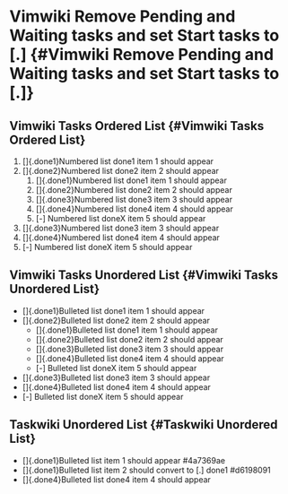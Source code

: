# Vimwiki Remove Pending and Waiting tasks and set Start tasks to \[.\] {#Vimwiki Remove Pending and Waiting tasks and set Start tasks to [.]}

## Vimwiki Tasks Ordered List {#Vimwiki Tasks Ordered List}

1.  []{.done1}Numbered list done1 item 1 should appear
2.  []{.done2}Numbered list done2 item 2 should appear
    1.  []{.done1}Numbered list done1 item 1 should appear
    2.  []{.done2}Numbered list done2 item 2 should appear
    3.  []{.done3}Numbered list done3 item 3 should appear
    4.  []{.done4}Numbered list done4 item 4 should appear
    5.  \[-\] Numbered list doneX item 5 should appear
3.  []{.done3}Numbered list done3 item 3 should appear
4.  []{.done4}Numbered list done4 item 4 should appear
5.  \[-\] Numbered list doneX item 5 should appear

## Vimwiki Tasks Unordered List {#Vimwiki Tasks Unordered List}

-   []{.done1}Bulleted list done1 item 1 should appear
-   []{.done2}Bulleted list done2 item 2 should appear
    -   []{.done1}Bulleted list done1 item 1 should appear
    -   []{.done2}Bulleted list done2 item 2 should appear
    -   []{.done3}Bulleted list done3 item 3 should appear
    -   []{.done4}Bulleted list done4 item 4 should appear
    -   \[-\] Bulleted list doneX item 5 should appear
-   []{.done3}Bulleted list done3 item 3 should appear
-   []{.done4}Bulleted list done4 item 4 should appear
-   \[-\] Bulleted list doneX item 5 should appear

## Taskwiki Unordered List {#Taskwiki Unordered List}

-   []{.done1}Bulleted list item 1 should appear #4a7369ae
-   []{.done1}Bulleted list item 2 should convert to \[.\] done1
    #d6198091
-   []{.done4}Bulleted list done4 item 4 should appear
